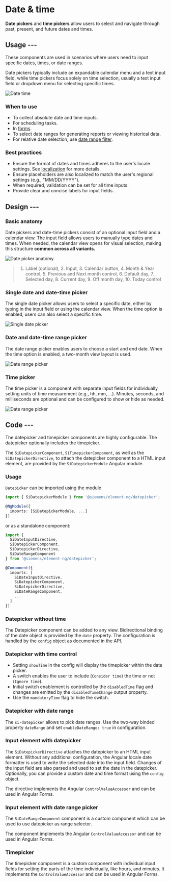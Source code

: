 # Date & time

**Date pickers** and **time pickers** allow users to select and navigate through
past, present, and future dates and times.

## Usage ---

These components are used in scenarios where users need to input specific dates, times, or date ranges.

Date pickers typically include an expandable calendar menu and a text input field,
while time pickers focus solely on time selection, usually a text input
field or dropdown menu for selecting specific times.

![Date time](images/date-time.png)

### When to use

- To collect absolute date and time inputs.
- For scheduling tasks.
- In [forms](../forms-inputs/forms.md).
- To select date ranges for generating reports or viewing historical data.
- For relative date selection, use [date range filter](../forms-inputs/date-range-filter.md).

### Best practices

- Ensure the format of dates and times adheres to the user's locale settings.
  See [localization](../../fundamentals/localization.md) for more details.
- Ensure placeholders are also localized to match the user's regional settings (e.g., "MM/DD/YYYY").
- When required, validation can be set for all time inputs.
- Provide clear and concise labels for input fields.

## Design ---

### Basic anatomy

Date pickers and date-time pickers consist of an optional input field and a calendar view.
The input field allows users to manually type dates and times.
When needed, the calendar view opens for visual selection, making this structure **common across all variants.**

![Date picker anatomy](images/date-picker-anatomy.png)

> 1. Label (optional), 2. Input, 3. Calendar button, 4. Month & Year control, 5. Previous and Next month control, 6. Default day, 7. Selected day, 8. Current day,  9. Off month day, 10. Today control

### Single date and date-time picker

The single date picker allows users to select a specific date, either by typing in the input field or using the calendar view.
When the time option is enabled, users can also select a specific time.

![Single date picker](images/single-date-picker.png)

### Date and date-time range picker

The date range picker enables users to choose a start and end date.
When the time option is enabled, a two-month view layout is used.

![Date range picker](images/date-range-picker.png)

### Time picker

The time picker is a component with separate input fields for individually setting units of time measurement (e.g., hh, mm, …).
Minutes, seconds, and milliseconds are optional and can be configured to show or hide as needed.

![Date range picker](images/time-picker.png)

## Code ---

The datepicker and timepicker components are highly configurable. The datepicker optionally
includes the timepicker.

The `SiDatepickerComponent`, `SiTimepickerComponent`, as well as the `SiDatepickerDirective`, to
attach the datepicker component to a HTML input element, are provided by the `SiDatepickerModule`
Angular module.

### Usage

`Datepicker` can be imported using the module

```ts
import { SiDatepickerModule } from '@siemens/element-ng/datepicker';

@NgModule({
  imports: [SiDatepickerModule, ...]
})
```

or as a standalone component:

```ts
import {  
  SiDateInputDirective,
  SiDatepickerComponent,
  SiDatepickerDirective,
  SiDateRangeComponent 
} from '@siemens/element-ng/datepicker';

@Component({
  imports: [
    SiDateInputDirective,
    SiDatepickerComponent,
    SiDatepickerDirective,
    SiDateRangeComponent,
    ...
  ]
})
```

### Datepicker without time

The Datepicker component can be added to any view. Bidirectional binding of the date
object is provided by the `date` property. The configuration is handled by the `config`
object as documented in the API.

<si-docs-component example="si-datepicker/si-datepicker-no-time" height="350"></si-docs-component>

### Datepicker with time control

- Setting `showTime` in the config will display the timepicker within the date picker.
- A switch enables the user to include (`Consider time`) the time or not (`Ignore time`).
- Initial switch enablement is controlled by the `disabledTime` flag and changes are emitted
  by the `disabledTimeChange` output property.
- Use the `mandatoryTime` flag to hide the switch.

<si-docs-component example="si-datepicker/si-datepicker" height="450"></si-docs-component>

### Datepicker with date range

The `si-datepicker` allows to pick date ranges. Use the two-way binded property `dateRange`
and set `enableDateRange: true` in configuration.

<si-docs-component example="si-datepicker/si-datepicker-range" height="450"></si-docs-component>

### Input element with datepicker

The `SiDatepickerDirective` attaches the datepicker to an HTML input element. Without any additional
configuration, the Angular locale date formatter is used to write the selected date into the
input field. Changes of the input field are also parsed and used to set the date in the datepicker.
Optionally, you can provide a custom date and time format using the `config` object.

The directive implements the Angular `ControlValueAccessor` and can be used in Angular Forms.

<si-docs-component base="si-datepicker" height="650">
  <si-docs-tab example="si-datepicker-input" heading="Datepicker Input"></si-docs-tab>
  <si-docs-tab example="si-datepicker-input-playground" heading="Datepicker Input Playground"></si-docs-tab>
</si-docs-component>

### Input element with date range picker

The `SiDateRangeComponent` component is a custom component which can be used to use datepicker as range selector.

The component implements the Angular `ControlValueAccessor` and can be used in Angular Forms.

<si-docs-component base="si-datepicker" height="450">
  <si-docs-tab example="si-date-range" heading="Date Range"></si-docs-tab>
  <si-docs-tab example="si-date-range-playground" heading="Date Range Playground"></si-docs-tab>
</si-docs-component>

### Timepicker

The timepicker component is a custom component with individual input fields for setting the
parts of the time individually, like hours, and minutes. It implements the `ControlValueAccessor`
and can be used in Angular Forms.

<si-docs-component base="si-datepicker">
  <si-docs-tab example="si-timepicker" heading="Timepicker"  height="350"></si-docs-tab>
</si-docs-component>

<si-docs-api component="SiDatepickerComponent"></si-docs-api>

<si-docs-api component="SiDateRangeComponent"></si-docs-api>

<si-docs-api component="SiTimepickerComponent"></si-docs-api>

<si-docs-api directive="SiDatepickerDirective"></si-docs-api>

<si-docs-types></si-docs-types>
